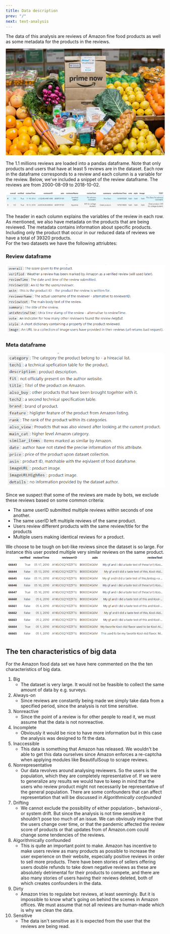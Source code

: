 ```yaml
---
title: Data description
prev: "/"
next: text-analysis
---
```


The data of this analysis are reviews of Amazon fine food products as well as some 
metadata for the products in the reviews.

<img src="/images/food_front.jpg"/>

The 1.1 millions reviews are loaded into a pandas dataframe. Note that only products and users that have at
least 5 reviews are in the dataset. Each row in the dataframe
corresponds to a review and each column is a variable for the review. Below, we've
included a snippet of the review dataframe. The reviews are from 2000-08-09 to 2018-10-02.

<img src="/images/data_example.PNG" title="Snippet of 2 reviews"/>

The header in each column explains the variables of the review in each row. As mentioned, we also have metadata on the products that are being reviewed. The
metadata contains information about specific products. Including only the product that occur in our reduced data of reviews we have a total of 39320 products.  
For the two datasets we have the following attriubtes:

### Review dataframe
<img src="/images/product.png"/>
<br>

### Meta dataframe
<img src="/images/meta.png"/>


Since we suspect that some of the reviews are made by bots, we exclude these reviews based 
on some common criteria:
* The same userID submitted multiple reviews within seconds of one another.
* The same userID left multiple reviews of the same product.
* Users review different products with the same review/title for the products
* Multiple users making identical reviews for a product.

We choose to be tough on bot-like reviews since the dataset is so large.
For instance this user posted multiple very similar reviews on the same product.
<img src="/images/bot_table.png"/>
<br>  

## **The ten characteristics of big data**
For the Amazon food data set we have here commented on the the ten characteristics of big data.  

1. Big
   * The dataset is very large. It would not be feasible to collect the same amount of data by e.g. surveys. 
2. Always-on
   * Since reviews are constantly being made we simply take data from a specified period, since the
   analysis is not time sensitive.
3. Nonreactive
   * Since the point of a review is for other people to read it, we must assume that the data is not nonreactive.
4. Incomplete
   * Obviously it would be nice to have more information but in this case the analysis was designed to
   fit the data.
5. Inaccessible
   * This data is something that Amazon has released. We wouldn't be able to get this data ourselves since
   Amazon enforces a re-captcha when applying modules like BeautifulSoup to scrape reviews.
6. Nonrepresentative
   * Our data revolves around analysing reviewers. So the users is the population, which they are completely
   representative of. If we were to generalize any results we would have to keep in mind that the users who
   review product might not necessarily be representative of the general population. There are some confounders
   that can affect representation that will be discussed in *Algorithmically confounded*
7. Drifting
   * We cannot exclude the possibility of either population-, behavioral-, or system drift. But since the
   analysis is not time sensitive it shouldn't pose too much of an issue. We can obviously imagine that the
   users change over time, or that the pandemic affected the review score of products or that updates from 
   of Amazon.com could change some tendencies of the reviews. 
8. Algorithmically confounded
   * This is quite an important point to make. Amazon has incentive to make users review as many products
   as possible to increase the user experience on their website, especially positive reviews in order to
   sell more products. There have been stories of sellers offering users double refunds to take
   down negative reviews as these are absolutely detrimental for their products to compete, and there are
   also many stories of users having their reviews deleted, both of which creates confounders in the data.
9. Dirty
   * Amazon tries to regulate bot reviews, at least seemingly. But it is impossible to know what's going on
   behind the scenes in Amazon offices. We must assume that not all reviews are human-made which is why we
   clean the data.
10. Sensitive
    * The data isn't sensitive as it is expected from the user that the reviews are being read.
